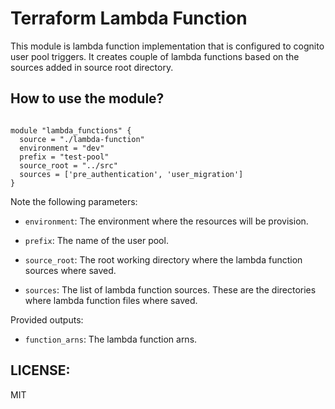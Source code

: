 # Terraform Lambda Function

This module is lambda function implementation that is configured to cognito user pool triggers.
It creates couple of lambda functions based on the sources added in source root directory.

## How to use the module?


```hcl

module "lambda_functions" {
  source = "./lambda-function"
  environment = "dev"
  prefix = "test-pool"
  source_root = "../src"
  sources = ['pre_authentication', 'user_migration']
}

```

Note the following parameters:

* `environment`: The environment where the resources will be provision.

* `prefix`: The name of the user pool.

* `source_root`: The root working directory where the lambda function sources where saved.

* `sources`: The list of lambda function sources. These are the directories where lambda function files where saved.

Provided outputs:

* `function_arns`: The lambda function arns.


## LICENSE: 
MIT  
